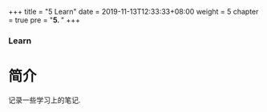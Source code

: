 +++
title = "5 Learn"
date = 2019-11-13T12:33:33+08:00
weight = 5
chapter = true
pre = "<b>5. </b>"
+++

### Learn

# 简介

记录一些学习上的笔记.

